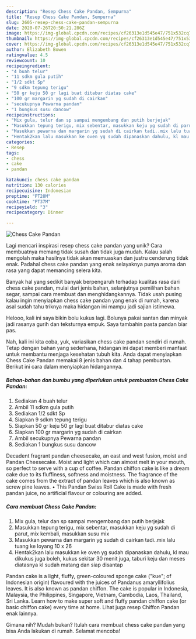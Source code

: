 ```yaml
---
description: "Resep Chess Cake Pandan, Sempurna"
title: "Resep Chess Cake Pandan, Sempurna"
slug: 2605-resep-chess-cake-pandan-sempurna
date: 2020-07-26T20:50:21.286Z
image: https://img-global.cpcdn.com/recipes/cf26313e1d545e47/751x532cq70/chess-cake-pandan-foto-resep-utama.jpg
thumbnail: https://img-global.cpcdn.com/recipes/cf26313e1d545e47/751x532cq70/chess-cake-pandan-foto-resep-utama.jpg
cover: https://img-global.cpcdn.com/recipes/cf26313e1d545e47/751x532cq70/chess-cake-pandan-foto-resep-utama.jpg
author: Elizabeth Bowen
ratingvalue: 4.5
reviewcount: 10
recipeingredient:
- "4 buah telur"
- "11 sdkm gula putih"
- "1/2 sdkt Sp"
- "9 sdkm tepung terigu"
- "50 gr keju 50 gr lagi buat ditabur diatas cake"
- "100 gr margarin yg sudah di cairkan"
- "secukupnya Pewarna pandan"
- "1 bungkus susu dancow"
recipeinstructions:
- "Mix gula, telur dan sp sampai mengembang dan putih berjejak"
- "Masukkan tepung terigu, mix sebentar, masukkan keju yg sudah di parut, mix kembali, masukkan susu mix"
- "Masukkan pewarna dan margarin yg sudah di cairkan tadi..mix lalu tuang ke loyang 10 x 26"
- "Hentak2kan lalu masukkan ke oven yg sudah dipanaskan dahulu, kl mau dikukus juga boleh, kukus sekitar 30 menit juga, taburi keju dan meses diatasnya kl sudah matang dan siap disantap"
categories:
- Resep
tags:
- chess
- cake
- pandan

katakunci: chess cake pandan 
nutrition: 130 calories
recipecuisine: Indonesian
preptime: "PT28M"
cooktime: "PT37M"
recipeyield: "3"
recipecategory: Dinner

---
```



![Chess Cake Pandan](https://img-global.cpcdn.com/recipes/cf26313e1d545e47/751x532cq70/chess-cake-pandan-foto-resep-utama.jpg)

Lagi mencari inspirasi resep chess cake pandan yang unik? Cara membuatnya memang tidak susah dan tidak juga mudah. Kalau salah mengolah maka hasilnya tidak akan memuaskan dan justru cenderung tidak enak. Padahal chess cake pandan yang enak selayaknya punya aroma dan rasa yang dapat memancing selera kita.

Banyak hal yang sedikit banyak berpengaruh terhadap kualitas rasa dari chess cake pandan, mulai dari jenis bahan, selanjutnya pemilihan bahan segar, sampai cara membuat dan menghidangkannya. Tidak usah pusing kalau ingin menyiapkan chess cake pandan yang enak di rumah, karena asal sudah tahu triknya maka hidangan ini mampu jadi sajian istimewa.

Helooo, kali ini saya bikin bolu kukus lagi. Bolunya pakai santan dan minyak jadi rasanya gurih dan teksturnya empuk. Saya tambahin pasta pandan biar pas.


Nah, kali ini kita coba, yuk, variasikan chess cake pandan sendiri di rumah. Tetap dengan bahan yang sederhana, hidangan ini dapat memberi manfaat untuk membantu menjaga kesehatan tubuh kita. Anda dapat menyiapkan Chess Cake Pandan memakai 8 jenis bahan dan 4 tahap pembuatan. Berikut ini cara dalam menyiapkan hidangannya.

<!--inarticleads1-->

##### Bahan-bahan dan bumbu yang diperlukan untuk pembuatan Chess Cake Pandan:

1. Sediakan 4 buah telur
1. Ambil 11 sdkm gula putih
1. Sediakan 1/2 sdkt Sp
1. Siapkan 9 sdkm tepung terigu
1. Siapkan 50 gr keju 50 gr lagi buat ditabur diatas cake
1. Siapkan 100 gr margarin yg sudah di cairkan
1. Ambil secukupnya Pewarna pandan
1. Sediakan 1 bungkus susu dancow


Decadent fragrant pandan cheesecake, an east and west fusion, moist and Pandan Cheesecake. Moist and light which can almost melt in your mouth, so perfect to serve with a cup of coffee. Pandan chiffon cake is like a dream cake due to its fluffiness, softness and moistness. The fragrance of the cake comes from the extract of pandan leaves which is also known as screw pine leaves. • This Pandan Swiss Roll Cake is made with fresh pandan juice, no artificial flavour or colouring are added. 

<!--inarticleads2-->

##### Cara membuat Chess Cake Pandan:

1. Mix gula, telur dan sp sampai mengembang dan putih berjejak
1. Masukkan tepung terigu, mix sebentar, masukkan keju yg sudah di parut, mix kembali, masukkan susu mix
1. Masukkan pewarna dan margarin yg sudah di cairkan tadi..mix lalu tuang ke loyang 10 x 26
1. Hentak2kan lalu masukkan ke oven yg sudah dipanaskan dahulu, kl mau dikukus juga boleh, kukus sekitar 30 menit juga, taburi keju dan meses diatasnya kl sudah matang dan siap disantap


Pandan cake is a light, fluffy, green-coloured sponge cake (&#34;kue&#34;; of Indonesian origin) flavoured with the juices of Pandanus amaryllifolius leaves. It is also known as pandan chiffon. The cake is popular in Indonesia, Malaysia, the Philippines, Singapore, Vietnam, Cambodia, Laos, Thailand, Sri Lanka. Learn how to make super soft and fluffy pandan chiffon cake (or basic chiffon cake) every time at home. Lihat juga resep Chiffon Pandan enak lainnya. 

Gimana nih? Mudah bukan? Itulah cara membuat chess cake pandan yang bisa Anda lakukan di rumah. Selamat mencoba!
